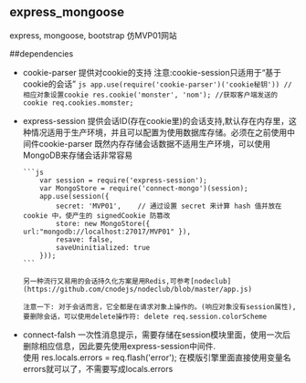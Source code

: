 ## express_mongoose
express, mongoose, bootstrap 仿MVP01网站


##dependencies

  * cookie-parser 提供对cookie的支持   注意:cookie-session只适用于“基于cookie的会话”
        ```js
            app.use(require('cookie-parser')('cookie秘钥'))
            //相应对象设置cookie
            res.cookie('monster', 'nom');
            //获取客户端发送的cookie
            req.cookies.momster;
        ```
  * express-session 提供会话ID(存在cookie里)的会话支持,默认存在内存里，这种情况适用于生产环境，并且可以配置为使用数据库存储。必须在之前使用中间件cookie-parser
        既然内存存储会话数据不适用生产环境，可以使用MongoDB来存储会话非常容易

        
        ```js
            var session = require('express-session');
            var MongoStore = require('connect-mongo')(session);
            app.use(session({
                secret: 'MVP01',	// 通过设置 secret 来计算 hash 值并放在 cookie 中，使产生的 signedCookie 防篡改
                store: new MongoStore({ url:"mongodb://localhost:27017/MVP01" }),
                resave: false,
                saveUninitialized: true
            }));
        ```

        另一种流行又易用的会话持久化方案是用Redis,可参考[nodeclub](https://github.com/cnodejs/nodeclub/blob/master/app.js) 

        注意一下: 对于会话而言，它全都是在请求对象上操作的。(响应对象没有session属性),要删除会话，可以使用delete操作符: delete req.session.colorScheme

  * connect-falsh 一次性消息提示，需要存储在session模块里面，使用一次后删除相应信息，因此要先使用express-session中间件.  
        使用 res.locals.errors = req.flash('error');  在模版引擎里面直接使用变量名errors就可以了，不需要写成locals.errors

